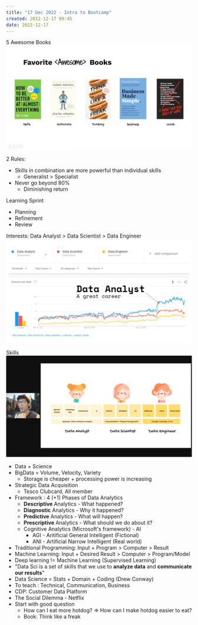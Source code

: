 ```yaml
---
title: "17 Dec 2022 - Intro to Bootcamp"
created: 2022-12-17 09:45
date: 2022-12-17
---
```


5 Awesome Books
![](Data%20Sci%20Bootcamp/attachments/Pasted%20image%2020221217094633.png)

2 Rules:
- Skills in combination are more powerful than individual skills
  - Generalist > Specialist
- Never go beyond 80%
  - Diminishing return

Learning Sprint
- Planning
- Refinement
- Review

Interests: Data Analyst > Data Scientist > Data Engineer
![](Data%20Sci%20Bootcamp/attachments/Pasted%20image%2020221217100001.png)

Skills
![](Data%20Sci%20Bootcamp/attachments/Pasted%20image%2020221217100441.png)

- Data + Science
- BigData = Volume, Velocity, Variety
  - Storage is cheaper + processing power is increasing
- Strategic Data Acquisition
  - Tesco Clubcard, All member
- Framework : 4 (+1) Phases of Data Analytics
  - **Descriptive** Analytics - What happened?
  - **Diagnostic** Analytics - Why it happened?
  - **Predictive** Analytics - What will happen?
  - **Prescriptive** Analytics - What should we do about it?
  - Cognitive Analytics (Microsoft's framework) - AI
    - AGI - Aritificial General Intelligent (Fictional)
    - ANI - Artificial Narrow Intelligent (Real world)
- Traditional Programming: Input + Program > Computer > Result
- Machine Learning: Input + Desired Result > Computer > Program/Model
- Deep learning != Machine Learning (Supervised Learning)
- "Data Sci is a set of skills that we use to **analyze data** and **communicate our results**"
- Data Science = Stats + Domain + Coding (Drew Conway)
- To teach : Technical, Communication, Business
- CDP: Customer Data Platform
- The Social Dilemma - Netflix
- Start with good question
  - How can I eat more hotdog? => How can I make hotdog easier to eat?
  - Book: Think like a freak